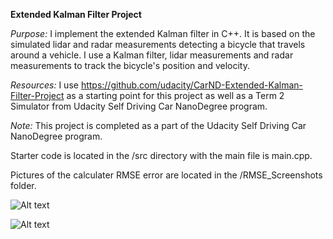 <b>Extended Kalman Filter Project</b>

<i>Purpose:</i> I implement the extended Kalman filter in C++. It is based on the simulated lidar and radar measurements detecting a bicycle that travels around a vehicle. I use a Kalman filter, lidar measurements and radar measurements to track the bicycle's position and velocity.

<i>Resources:</i> I use https://github.com/udacity/CarND-Extended-Kalman-Filter-Project as a starting point for this project as well as a Term 2 Simulator from Udacity Self Driving Car NanoDegree program.

<i>Note:</i> This project is completed as a part of the Udacity Self Driving Car NanoDegree program.

Starter code is located in the /src directory with the main file is main.cpp.

Pictures of the calculater RMSE error are located in the /RMSE_Screenshots folder.

![Alt text](https://raw.github.com/Kamil-K/Self-Driving-Car/ExtendedKalmanFilter/RMSE_Screenshots/Dataset1.PNG?raw=true "RMSE for Dataset 1")

![Alt text](https://raw.github.com/Kamil-K/Self-Driving-Car/ExtendedKalmanFilter/RMSE_Screenshots/Dataset2.PNG?raw=true "RMSE for Dataset 2")

